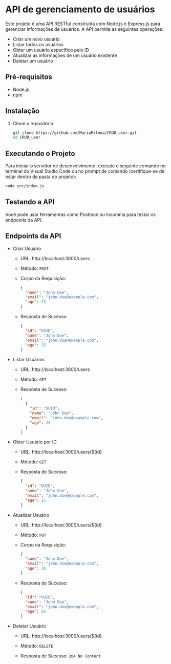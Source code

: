 # API de gerenciamento de usuários

Este projeto é uma API RESTful construída com Node.js e Express.js para gerenciar informações de usuários. A API permite as seguintes operações:

- Criar um novo usuário
- Listar todos os usuários
- Obter um usuário específico pelo ID
- Atualizar as informações de um usuário existente
- Deletar um usuário

## Pré-requisitos

- Node.js 
- npm

## Instalação

1. Clone o repositório:

    ```bash
    git clone https://github.com/MariaMilena/CRUD_user.git
    cd CRUD_user
    ```

## Executando o Projeto

Para iniciar o servidor de desenvolvimento, execute o seguinte comando no terminal do Visual Studio Code ou no prompt de comando (certifique-se de estar dentro da pasta do projeto):

```bash
node src/index.js
```

## Testando a API

Você pode usar ferramentas como Postman ou Insomnia para testar os endpoints da API.

## Endpoints da API

- Criar Usuário

  - URL: http://localhost:3000/users

  - Método: `POST`

  - Corpo da Requisição:
    
    ```json
    {
      "name": "John Doe",
      "email": "john.doe@example.com",
      "age": 25
    }
    ```
    
  - Resposta de Sucesso:
    ```json
    {
      "id": "UUID",
      "name": "John Doe",
      "email": "john.doe@example.com",
      "age": 25
    }
    ```

- Listar Usuários

  - URL: http://localhost:3000/users

  - Método: `GET`
 
  - Resposta de Sucesso:
    ```json
    [
      {
        "id": "UUID",
        "name": "John Doe",
        "email": "john.doe@example.com",
        "age": 25
      }
    ]
    ```
- Obter Usuário por ID

  - URL: http://localhost:3000/users/${id}

  - Método: `GET`

  - Resposta de Sucesso:
    ```json
    {
      "id": "UUID",
      "name": "John Doe",
      "email": "john.doe@example.com",
      "age": 25
    }

- Atualizar Usuário

  - URL: http://localhost:3000/users/${id}

  - Método: `PUT`
 
  - Corpo da Requisição:
    
    ```json
    {
      "name": "John Doe",
      "email": "john.doe@example.com",
      "age": 26
    }
    ```
    
  - Resposta de Sucesso:
    ```json
    {
      "id": "UUID",
      "name": "John Doe",
      "email": "john.doe@example.com",
      "age": 26
    }
    ```

- Deletar Usuário

  - URL: http://localhost:3000/users/${id}

  - Método: `DELETE`
    
  - Resposta de Sucesso: `204 No Content`
